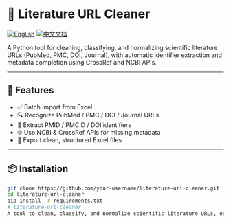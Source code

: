# 🧪 Literature URL Cleaner

[![English](https://img.shields.io/badge/docs-English-blue.svg)](./README.md)
[![中文文档](https://img.shields.io/badge/文档-简体中文-red.svg)](./README.zh-CN.md)

A Python tool for cleaning, classifying, and normalizing scientific literature URLs (PubMed, PMC, DOI, Journal), with automatic identifier extraction and metadata completion using CrossRef and NCBI APIs.

---

## 🚀 Features

- ✅ Batch import from Excel
- 🔍 Recognize PubMed / PMC / DOI / Journal URLs
- 🔗 Extract PMID / PMCID / DOI identifiers
- 🌐 Use NCBI & CrossRef APIs for missing metadata
- 📄 Export clean, structured Excel files

---

## 📦 Installation

```bash
git clone https://github.com/your-username/literature-url-cleaner.git
cd literature-url-cleaner
pip install -r requirements.txt
# literature-url-cleaner
A tool to clean, classify, and normalize scientific literature URLs, extracting DOI, PMID, and PMCID from various sources.
```

